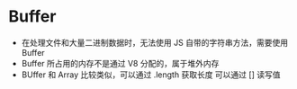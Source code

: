 # Buffer

- 在处理文件和大量二进制数据时，无法使用 JS 自带的字符串方法，需要使用 Buffer
- Buffer 所占用的内存不是通过 V8 分配的，属于堆外内存
- BUffer 和 Array 比较类似，可以通过 .length 获取长度 可以通过 [] 读写值

